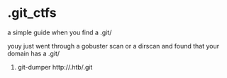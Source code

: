 # .git_ctfs
a simple guide when you find a .git/



youy just went through a gobuster scan or a dirscan and found that your domain has a .git/

1. git-dumper http://<domain>.htb/.git <outfile>

